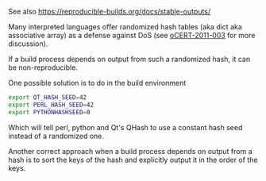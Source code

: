 See also https://reproducible-builds.org/docs/stable-outputs/

Many interpreted languages offer randomized hash tables (aka dict aka associative array) as a defense against DoS (see [oCERT-2011-003](http://www.ocert.org/advisories/ocert-2011-003.html) for more discussion).

If a build process depends on output from such a randomized hash, it can be non-reproducible.

One possible solution is to do in the build environment

```bash
export QT_HASH_SEED=42
export PERL_HASH_SEED=42
export PYTHONHASHSEED=0
```

Which will tell perl, python and Qt's QHash to use a constant hash seed instead of a randomized one.

Another correct approach when a build process depends on output from a hash is to sort the keys of the hash and explicitly output it in the order of the keys.
